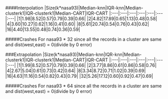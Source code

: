 ####Interpolation
|Size(k*nasa93)|Median-knn|IQR-knn|Median-clusterk1|IQR-clusterk1|Median-CART|IQR-CART
|:---|:---|:---|:---|:---|:---|:---|
|1|1.98|8.52|0.57|0.79|0.39|0.66|
|2|4.82|17.89|0.65|1.13|0.48|0.58|
|4|3.60|10.27|0.62|1.16|0.41|0.60|
|8|5.61|20.74|0.54|0.76|0.43|0.62|
|16|4.40|13.55|0.48|0.74|0.36|0.59|

#####Crashes For nasa93 * 32 since all the records in a cluster are same and dist(west,east) = 0(divide by 0 error)


###Extrapolation
|Size(k*nasa93)|Median-knn|IQR-knn|Median-clusterk1|IQR-clusterk1|Median-CART|IQR-CART
|:---|:---|:---|:---|:---|:---|:---|
|1|1.99|8.52|0.57|0.79|0.39|0.66|
|2|3.77|8.86|0.61|0.86|0.58|0.76|
|4|2.67|5.04|0.61|0.73|0.42|0.64|
|8|3.34|8.72|0.71|1.02|0.39|0.69|
|16|4.63|11.16|0.54|0.82|0.43|0.79|
|32|5.26|17.12|0.60|0.92|0.47|0.69|

#####Crashes For nasa93 * 64 since all the records in a cluster are same and dist(west,east) = 0(divide by 0 error)
